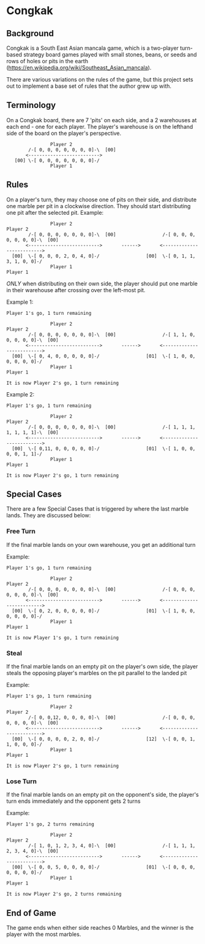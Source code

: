 # Congkak

## Background
Congkak is a South East Asian mancala game, which is a two-player turn-based strategy board games played with small stones, beans, or seeds and rows of holes or pits in the earth (https://en.wikipedia.org/wiki/Southeast_Asian_mancala).

There are various variations on the rules of the game, but this project sets out to implement a base set of rules that the author grew up with.

## Terminology

On a Congkak board, there are 7 'pits' on each side, and a 2 warehouses at each end - one for each player.
The player's warehouse is on the lefthand side of the board on the player's perspective.


```
                Player 2
        /-[ 0, 0, 0, 0, 0, 0, 0]-\  [00]
       <-------------------------->
   [00] \-[ 0, 0, 0, 0, 0, 0, 0]-/
                Player 1
```
## Rules
On a player's turn, they may choose one of pits on their side, and distribute one marble per pit in a clockwise direction. They should start distributing one pit after the selected pit.
Example:
```
                Player 2                                          Player 2
        /-[ 0, 0, 0, 0, 0, 0, 0]-\  [00]                 /-[ 0, 0, 0, 0, 0, 0, 0]-\  [00]
       <-------------------------->       ------>       <-------------------------->
  [00]  \-[ 0, 0, 0, 2, 0, 4, 0]-/                 [00]  \-[ 0, 1, 1, 3, 1, 0, 0]-/
                Player 1                                          Player 1
```

*ONLY* when distributing on their own side, the player should put one marble in their warehouse after crossing over the left-most pit.

Example 1:
```
Player 1's go, 1 turn remaining

                Player 2                                          Player 2
        /-[ 0, 0, 0, 0, 0, 0, 0]-\  [00]                 /-[ 1, 1, 0, 0, 0, 0, 0]-\  [00]
       <-------------------------->       ------>       <-------------------------->
  [00]  \-[ 0, 4, 0, 0, 0, 0, 0]-/                 [01]  \-[ 1, 0, 0, 0, 0, 0, 0]-/
                Player 1                                          Player 1

It is now Player 2's go, 1 turn remaining
```

Example 2:
```
Player 1's go, 1 turn remaining

                Player 2                                          Player 2
        /-[ 0, 0, 0, 0, 0, 0, 0]-\  [00]                 /-[ 1, 1, 1, 1, 1, 1, 1]-\  [00]
       <-------------------------->       ------>       <-------------------------->
  [00]  \-[ 0,11, 0, 0, 0, 0, 0]-/                 [01]  \-[ 1, 0, 0, 0, 0, 1, 1]-/
                Player 1                                          Player 1

It is now Player 2's go, 1 turn remaining
```

## Special Cases
There are a few Special Cases that is triggered by where the last marble lands. They are discussed below:

### Free Turn
If the final marble lands on your own warehouse, you get an additional turn

Example:
```
Player 1's go, 1 turn remaining

                Player 2                                          Player 2
        /-[ 0, 0, 0, 0, 0, 0, 0]-\  [00]                 /-[ 0, 0, 0, 0, 0, 0, 0]-\  [00]
       <-------------------------->       ------>       <-------------------------->
  [00]  \-[ 0, 2, 0, 0, 0, 0, 0]-/                 [01]  \-[ 1, 0, 0, 0, 0, 0, 0]-/
                Player 1                                          Player 1

It is now Player 1's go, 1 turn remaining
```

### Steal
If the final marble lands on an empty pit on the player's own side, the player steals the opposing player's marbles on the pit parallel to the landed pit

Example:
```
Player 1's go, 1 turn remaining

                Player 2                                          Player 2
        /-[ 0, 0,12, 0, 0, 0, 0]-\  [00]                 /-[ 0, 0, 0, 0, 0, 0, 0]-\  [00]
       <-------------------------->       ------>       <-------------------------->
  [00]  \-[ 0, 0, 0, 0, 2, 0, 0]-/                 [12]  \-[ 0, 0, 1, 1, 0, 0, 0]-/
                Player 1                                          Player 1

It is now Player 2's go, 1 turn remaining
```

### Lose Turn
If the final marble lands on an empty pit on the opponent's side, the player's turn ends immediately and the opponent gets 2 turns

Example:
```
Player 1's go, 2 turns remaining

                Player 2                                          Player 2
        /-[ 1, 0, 1, 2, 3, 4, 0]-\  [00]                 /-[ 1, 1, 1, 2, 3, 4, 0]-\  [00]
       <-------------------------->       ------>       <-------------------------->
  [00]  \-[ 0, 0, 5, 0, 0, 0, 0]-/                 [01]  \-[ 0, 0, 0, 0, 0, 0, 0]-/
                Player 1                                          Player 1

It is now Player 2's go, 2 turns remaining
```

## End of Game
The game ends when either side reaches 0 Marbles, and the winner is the player with the most marbles.
